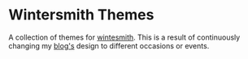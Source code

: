 Wintersmith Themes
=================

A collection of themes for [wintesmith][1]. This is a result of continuously changing my [blog's][2] design to different occasions or events.      


[1]: https://github.com/jnordberg/wintersmith
[2]: http://saumya.github.io/ray/
